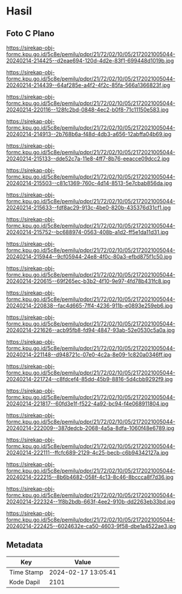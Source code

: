 # Hasil

## Foto C Plano

https://sirekap-obj-formc.kpu.go.id/5c8e/pemilu/pdpr/21/72/02/10/05/2172021005044-20240214-214425--d2eae694-120d-4d2e-83f1-699448d1019b.jpg

https://sirekap-obj-formc.kpu.go.id/5c8e/pemilu/pdpr/21/72/02/10/05/2172021005044-20240214-214439--64af285e-a4f2-4f2c-85fa-566a1366823f.jpg

https://sirekap-obj-formc.kpu.go.id/5c8e/pemilu/pdpr/21/72/02/10/05/2172021005044-20240214-220116--128fc2bd-0848-4ec2-b0f8-71c11150e583.jpg

https://sirekap-obj-formc.kpu.go.id/5c8e/pemilu/pdpr/21/72/02/10/05/2172021005044-20240214-214913--2b768b6a-f48d-4db3-a656-12abffa04b69.jpg

https://sirekap-obj-formc.kpu.go.id/5c8e/pemilu/pdpr/21/72/02/10/05/2172021005044-20240214-215133--dde52c7a-11e8-4ff7-8b76-eeacce09dcc2.jpg

https://sirekap-obj-formc.kpu.go.id/5c8e/pemilu/pdpr/21/72/02/10/05/2172021005044-20240214-215503--c81c1369-760c-4d14-8513-5e7cbab856da.jpg

https://sirekap-obj-formc.kpu.go.id/5c8e/pemilu/pdpr/21/72/02/10/05/2172021005044-20240214-215633--fdf8ac29-913c-4be0-820b-435376d31cf1.jpg

https://sirekap-obj-formc.kpu.go.id/5c8e/pemilu/pdpr/21/72/02/10/05/2172021005044-20240214-215752--bc688974-0563-408b-a1d2-ff5e1da11d31.jpg

https://sirekap-obj-formc.kpu.go.id/5c8e/pemilu/pdpr/21/72/02/10/05/2172021005044-20240214-215944--9cf05944-24e8-4f0c-80a3-efbd875f1c50.jpg

https://sirekap-obj-formc.kpu.go.id/5c8e/pemilu/pdpr/21/72/02/10/05/2172021005044-20240214-220615--69f265ec-b3b2-4f10-9e97-4fd78b431fc8.jpg

https://sirekap-obj-formc.kpu.go.id/5c8e/pemilu/pdpr/21/72/02/10/05/2172021005044-20240214-220838--fac4d665-7ff4-4236-911b-e0893e259eb6.jpg

https://sirekap-obj-formc.kpu.go.id/5c8e/pemilu/pdpr/21/72/02/10/05/2172021005044-20240214-221626--acb95fb8-fd94-4847-93ab-52e0530c5a0a.jpg

https://sirekap-obj-formc.kpu.go.id/5c8e/pemilu/pdpr/21/72/02/10/05/2172021005044-20240214-221148--d948721c-07e0-4c2a-8e09-1c820a0346ff.jpg

https://sirekap-obj-formc.kpu.go.id/5c8e/pemilu/pdpr/21/72/02/10/05/2172021005044-20240214-221724--c8fdcef4-85dd-45b9-8816-5d4cbb9292f9.jpg

https://sirekap-obj-formc.kpu.go.id/5c8e/pemilu/pdpr/21/72/02/10/05/2172021005044-20240214-221817--60fd3e1f-f522-4a92-bc94-f4e068911804.jpg

https://sirekap-obj-formc.kpu.go.id/5c8e/pemilu/pdpr/21/72/02/10/05/2172021005044-20240214-222009--387dedcb-2068-4a5a-8dfa-1060f48e6789.jpg

https://sirekap-obj-formc.kpu.go.id/5c8e/pemilu/pdpr/21/72/02/10/05/2172021005044-20240214-222111--ffcfc689-2129-4c25-becb-c6b94342127a.jpg

https://sirekap-obj-formc.kpu.go.id/5c8e/pemilu/pdpr/21/72/02/10/05/2172021005044-20240214-222215--8b6b4682-058f-4c13-8c46-8bccca8f7d36.jpg

https://sirekap-obj-formc.kpu.go.id/5c8e/pemilu/pdpr/21/72/02/10/05/2172021005044-20240214-222324--1f8b2bdb-663f-4ee2-910b-dd2263eb33bd.jpg

https://sirekap-obj-formc.kpu.go.id/5c8e/pemilu/pdpr/21/72/02/10/05/2172021005044-20240214-222425--6024632e-ca50-4603-9f58-dbe1a4522ae3.jpg


## Metadata

| Key        | Value               |
| ---------- | ------------------- |
| Time Stamp | 2024-02-17 13:05:41 |
| Kode Dapil | 2101                |



